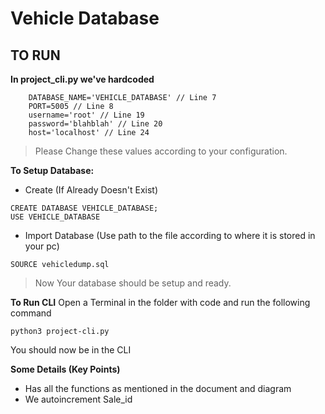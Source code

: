 # Vehicle Database  
## TO RUN

__In project_cli.py we've hardcoded__
```
    DATABASE_NAME='VEHICLE_DATABASE' // Line 7
    PORT=5005 // Line 8
    username='root' // Line 19
    password='blahblah' // Line 20
    host='localhost' // Line 24
```
> Please Change these values according to your configuration.

__To Setup Database:__
* Create (If Already Doesn't Exist)
```
CREATE DATABASE VEHICLE_DATABASE; 
USE VEHICLE_DATABASE
```
* Import Database (Use path to the file according to where it is stored in your pc)
```
SOURCE vehicledump.sql
```
>  Now Your database should be setup and ready.

__To Run CLI__
Open a Terminal in the folder with code and run the following command
```
python3 project-cli.py
```
You should now be in the CLI

__Some Details (Key Points)__
* Has all the functions as mentioned in the document and diagram
* We autoincrement Sale_id
